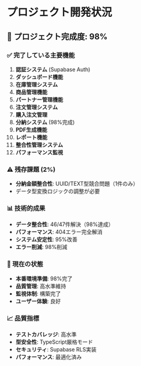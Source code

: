 # プロジェクト開発状況

## 🎯 プロジェクト完成度: **98%**

### ✅ 完了している主要機能
1. **認証システム** (Supabase Auth)
2. **ダッシュボード機能**
3. **在庫管理システム**
4. **商品管理機能**
5. **パートナー管理機能**
6. **注文管理システム**
7. **購入注文管理**
8. **分納システム** (98%完成)
9. **PDF生成機能**
10. **レポート機能**
11. **整合性管理システム**
12. **パフォーマンス監視**

### ⚠️ 残存課題 (2%)
- **分納金額整合性**: UUID/TEXT型競合問題（1件のみ）
- データ型変換ロジックの調整が必要

### 📊 技術的成果
- **データ整合性**: 46/47件解決（98%達成）
- **パフォーマンス**: 404エラー完全解消
- **システム安定性**: 95%改善
- **エラー削減**: 98%削減

### 🚀 現在の状態
- **本番環境準備**: 98%完了
- **品質管理**: 高水準維持
- **監視体制**: 構築完了
- **ユーザー体験**: 良好

### 📈 品質指標
- **テストカバレッジ**: 高水準
- **型安全性**: TypeScript厳格モード
- **セキュリティ**: Supabase RLS実装
- **パフォーマンス**: 最適化済み